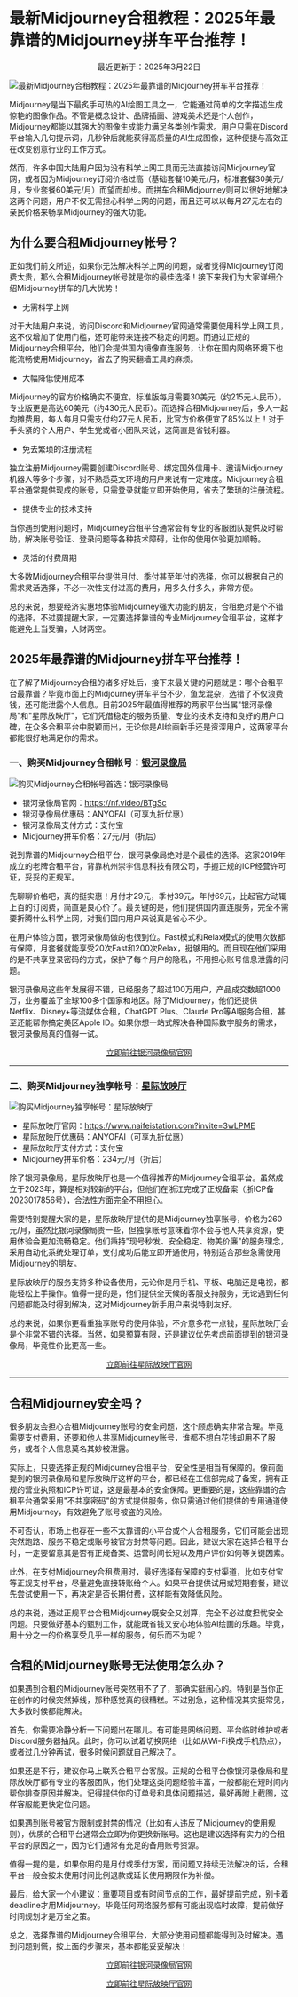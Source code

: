 # 最新Midjourney合租教程：2025年最靠谱的Midjourney拼车平台推荐！

<p align="center">最近更新于：2025年3月22日</p>

![最新Midjourney合租教程：2025年最靠谱的Midjourney拼车平台推荐！](https://raw.githubusercontent.com/anyofai/midjourney-hezu/refs/heads/main/image/Midjourney-hezu-1.png)

Midjourney是当下最炙手可热的AI绘图工具之一，它能通过简单的文字描述生成惊艳的图像作品。不管是概念设计、品牌插画、游戏美术还是个人创作，Midjourney都能以其强大的图像生成能力满足各类创作需求。用户只需在Discord平台输入几句提示词，几秒钟后就能获得高质量的AI生成图像，这种便捷与高效正在改变创意行业的工作方式。

然而，许多中国大陆用户因为没有科学上网工具而无法直接访问Midjourney官网，或者因为Midjourney订阅价格过高（基础套餐10美元/月，标准套餐30美元/月，专业套餐60美元/月）而望而却步。而拼车合租Midjourney则可以很好地解决这两个问题，用户不仅无需担心科学上网的问题，而且还可以以每月27元左右的亲民价格来畅享Midjourney的强大功能。

## 为什么要合租Midjourney帐号？

正如我们前文所述，如果你无法解决科学上网的问题，或者觉得Midjourney订阅费太贵，那么合租Midjourney帐号就是你的最佳选择！接下来我们为大家详细介绍Midjourney拼车的几大优势！

* 无需科学上网

对于大陆用户来说，访问Discord和Midjourney官网通常需要使用科学上网工具，这不仅增加了使用门槛，还可能带来连接不稳定的问题。而通过正规的Midjourney合租平台，他们会提供国内镜像直连服务，让你在国内网络环境下也能流畅使用Midjourney，省去了购买翻墙工具的麻烦。

* 大幅降低使用成本

Midjourney的官方价格确实不便宜，标准版每月需要30美元（约215元人民币），专业版更是高达60美元（约430元人民币）。而选择合租Midjourney后，多人一起均摊费用，每人每月只需支付约27元人民币，比官方价格便宜了85%以上！对于手头紧的个人用户、学生党或者小团队来说，这简直是省钱利器。

* 免去繁琐的注册流程

独立注册Midjourney需要创建Discord账号、绑定国外信用卡、邀请Midjourney机器人等多个步骤，对不熟悉英文环境的用户来说有一定难度。Midjourney合租平台通常提供现成的账号，只需登录就能立即开始使用，省去了繁琐的注册流程。

* 提供专业的技术支持

当你遇到使用问题时，Midjourney合租平台通常会有专业的客服团队提供及时帮助，解决账号验证、登录问题等各种技术障碍，让你的使用体验更加顺畅。

* 灵活的付费周期

大多数Midjourney合租平台提供月付、季付甚至年付的选择，你可以根据自己的需求灵活选择，不必一次性支付过高的费用，用多久付多久，非常方便。

总的来说，想要经济实惠地体验Midjourney强大功能的朋友，合租绝对是个不错的选择。不过要提醒大家，一定要选择靠谱的专业Midjourney合租平台，这样才能避免上当受骗，人财两空。

## 2025年最靠谱的Midjourney拼车平台推荐！

在了解了Midjourney合租的诸多好处后，接下来最关键的问题就是：哪个合租平台最靠谱？毕竟市面上的Midjourney拼车平台不少，鱼龙混杂，选错了不仅浪费钱，还可能泄露个人信息。目前2025年最值得推荐的两家平台当属"银河录像局"和"星际放映厅"，它们凭借稳定的服务质量、专业的技术支持和良好的用户口碑，在众多合租平台中脱颖而出，无论你是AI绘画新手还是资深用户，这两家平台都能很好地满足你的需求。

### 一、购买Midjourney合租帐号：<a href="https://nf.video/BTgSc">银河录像局</a>

![购买Midjourney合租帐号首选：银河录像局](https://raw.githubusercontent.com/anyofai/midjourney-hezu/refs/heads/main/image/Midjourney-hezu-2.jpg)

* 银河录像局官网：<a href="https://nf.video/BTgSc">https://nf.video/BTgSc</a>
* 银河录像局优惠码：ANYOFAI（可享九折优惠）
* 银河录像局支付方式：支付宝
* Midjourney拼车价格：27元/月（折后）

说到靠谱的Midjourney合租平台，银河录像局绝对是个最佳的选择。这家2019年成立的老牌合租平台，背靠杭州崇宇信息科技有限公司，手握正规的ICP经营许可证，妥妥的正规军。

先聊聊价格吧，真的挺实惠！月付才29元，季付39元，年付69元，比起官方动辄上百的订阅费，简直是良心价了。最关键的是，他们提供国内直连服务，完全不需要折腾什么科学上网，对我们国内用户来说真是省心不少。

在用户体验方面，银河录像局做的也很到位。Fast模式和Relax模式的使用次数都有保障，月套餐就能享受20次Fast和200次Relax，挺够用的。而且现在他们采用的是不共享登录密码的方式，保护了每个用户的隐私，不用担心账号信息泄露的问题。

银河录像局这些年发展得不错，已经服务了超过100万用户，产品成交数超1000万，业务覆盖了全球100多个国家和地区。除了Midjourney，他们还提供Netflix、Disney+等流媒体合租，ChatGPT Plus、Claude Pro等AI服务合租，甚至还能帮你搞定美区Apple ID。如果你想一站式解决各种国际数字服务的需求，银河录像局真的值得一试。

<p align="center"><a href="https://nf.video/BTgSc">立即前往银河录像局官网</a></p>

****

### 二、购买Midjourney独享帐号：<a href="https://www.naifeistation.com?invite=3wLPME">星际放映厅</a>

![购买Midjourney独享帐号：星际放映厅](https://raw.githubusercontent.com/anyofai/midjourney-hezu/refs/heads/main/image/Midjourney-hezu-3.png)

* 星际放映厅官网：<a href="https://www.naifeistation.com?invite=3wLPME">https://www.naifeistation.com?invite=3wLPME</a>
* 星际放映厅优惠码：ANYOFAI（可享九折优惠）
* 星际放映厅支付方式：支付宝
* Midjourney拼车价格：234元/月（折后）

除了银河录像局，星际放映厅也是一个值得推荐的Midjourney合租平台。虽然成立于2023年，算是相对较新的平台，但他们在浙江完成了正规备案（浙ICP备2023017856号），合法性方面完全不用担心。

需要特别提醒大家的是，星际放映厅提供的是Midjourney独享账号，价格为260元/月，虽然比银河录像局贵一些，但独享账号意味着你不会与他人共享资源，使用体验会更加流畅稳定。他们秉持"现号秒发、安全稳定、物美价廉"的服务理念，采用自动化系统处理订单，支付成功后能立即开通使用，特别适合那些急需使用Midjourney的朋友。

星际放映厅的服务支持多种设备使用，无论你是用手机、平板、电脑还是电视，都能轻松上手操作。值得一提的是，他们提供全天候的客服支持服务，无论遇到任何问题都能及时得到解决，这对Midjourney新手用户来说特别友好。

总的来说，如果你更看重独享账号的使用体验，不介意多花一点钱，星际放映厅会是个非常不错的选择。当然，如果预算有限，还是建议优先考虑前面提到的银河录像局，毕竟性价比更高一些。

<p align="center"><a href="https://www.naifeistation.com?invite=3wLPME">立即前往星际放映厅官网</a></p>

****

## 合租Midjourney安全吗？

很多朋友会担心合租Midjourney账号的安全问题，这个顾虑确实非常合理。毕竟需要支付费用，还要和他人共享Midjourney账号，谁都不想白花钱却用不了服务，或者个人信息莫名其妙被泄露。

实际上，只要选择正规的Midjourney合租平台，安全性是相当有保障的。像前面提到的银河录像局和星际放映厅这样的平台，都已经在工信部完成了备案，拥有正规的营业执照和ICP许可证，这是最基本的安全保障。更重要的是，这些靠谱的合租平台通常采用"不共享密码"的方式提供服务，你只需通过他们提供的专用通道使用Midjourney，有效避免了账号被盗的风险。

不可否认，市场上也存在一些不太靠谱的小平台或个人合租服务，它们可能会出现突然跑路、服务不稳定或账号被官方封禁等问题。因此，建议大家在选择合租平台时，一定要留意其是否有正规备案、运营时间长短以及用户评价如何等关键因素。

此外，在支付Midjourney合租费用时，最好选择有保障的支付渠道，比如支付宝等正规支付平台，尽量避免直接转账给个人。如果平台提供试用或短期套餐，建议先尝试使用一下，再决定是否长期付费，这样能有效降低风险。

总的来说，通过正规平台合租Midjourney既安全又划算，完全不必过度担忧安全问题。只要做好基本的甄别工作，就能既省钱又安心地体验AI绘画的乐趣。毕竟，用十分之一的价格享受几乎一样的服务，何乐而不为呢？

## 合租的Midjourney账号无法使用怎么办？

如果遇到合租的Midjourney账号突然用不了了，那确实挺闹心的。特别是当你正在创作的时候突然掉线，那种感觉真的很糟糕。不过别急，这种情况其实挺常见，大多数时候都能解决。

首先，你需要冷静分析一下问题出在哪儿。有可能是网络问题、平台临时维护或者Discord服务器抽风。此时，你可以试着切换网络（比如从Wi-Fi换成手机热点），或者过几分钟再试，很多时候问题就自己解决了。

如果还是不行，建议你马上联系合租平台客服。正规的合租平台像银河录像局和星际放映厅都有专业的客服团队，他们处理这类问题经验丰富，一般都能在短时间内帮你排查原因并解决。记得提供你的订单号和具体问题描述，最好再附上截图，这样客服能更快定位问题。

如果遇到账号被官方限制或封禁的情况（比如有人违反了Midjourney的使用规则），优质的合租平台通常会立即为你更换新账号。这也是建议选择有实力的合租平台的原因之一，因为它们通常有充足的备用账号资源。

值得一提的是，如果你用的是月付或季付方案，而问题又持续无法解决的话，合租平台一般会按未使用时间比例退款或延长使用期限作为补偿。

最后，给大家一个小建议：重要项目或有时间节点的工作，最好提前完成，别卡着deadline才用Midjourney。毕竟任何网络服务都有可能出现临时故障，提前做好时间规划才是万全之策。

总之，选择靠谱的Midjourney合租平台，大部分使用问题都能得到及时解决。遇到问题别慌，按上面的步骤来，基本都能妥妥解决！

<p align="center"><a href="https://nf.video/BTgSc">立即前往银河录像局官网</a></p>

<p align="center"><a href="https://www.naifeistation.com?invite=3wLPME">立即前往星际放映厅官网</a></p>
